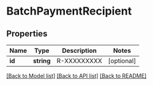 # BatchPaymentRecipient

## Properties
Name | Type | Description | Notes
------------ | ------------- | ------------- | -------------
**id** | **string** | R-XXXXXXXXX | [optional] 

[[Back to Model list]](../README.md#documentation-for-models) [[Back to API list]](../README.md#documentation-for-api-endpoints) [[Back to README]](../README.md)


